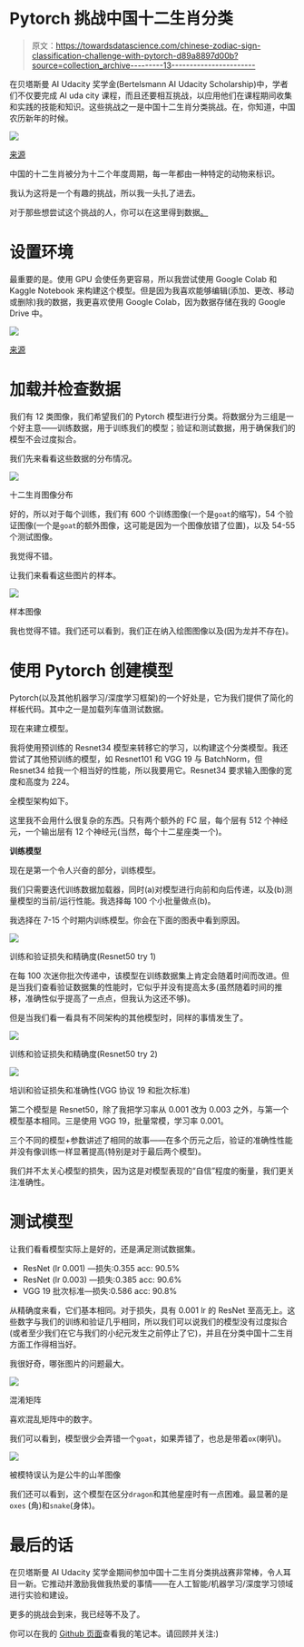 # Pytorch 挑战中国十二生肖分类

> 原文：<https://towardsdatascience.com/chinese-zodiac-sign-classification-challenge-with-pytorch-d89a8897d00b?source=collection_archive---------13----------------------->

在贝塔斯曼 AI Udacity 奖学金(Bertelsmann AI Udacity Scholarship)中，学者们不仅要完成 AI uda city 课程，而且还要相互挑战，以应用他们在课程期间收集和实践的技能和知识。这些挑战之一是中国十二生肖分类挑战。在，你知道，中国农历新年的时候。

![](img/109a01c21e8d599d4a84753a2d19b638.png)

[来源](https://www.farmersalmanac.com/)

中国的十二生肖被分为十二个年度周期，每一年都由一种特定的动物来标识。

我认为这将是一个有趣的挑战，所以我一头扎了进去。

对于那些想尝试这个挑战的人，你可以在这里得到数据[。](https://drive.google.com/file/d/1Bjope31ZX9p4jXyaYK6CazIOGcYhOjI6/view)

# 设置环境

最重要的是。使用 GPU 会使任务更容易，所以我尝试使用 Google Colab 和 Kaggle Notebook 来构建这个模型。但是因为我喜欢能够编辑(添加、更改、移动或删除)我的数据，我更喜欢使用 Google Colab，因为数据存储在我的 Google Drive 中。

![](img/6a6a6881dd1b237e26349513c4ca12cb.png)

[来源](https://medium.com/@bhadreshpsavani/how-to-use-kaggle-dataset-on-google-colab-910164234d05)

# 加载并检查数据

我们有 12 类图像，我们希望我们的 Pytorch 模型进行分类。将数据分为三组是一个好主意——训练数据，用于训练我们的模型；验证和测试数据，用于确保我们的模型不会过度拟合。

我们先来看看这些数据的分布情况。

![](img/dae7ed47769591112d148300369d3e27.png)

十二生肖图像分布

好的，所以对于每个训练，我们有 600 个训练图像(一个是`goat`的缩写)，54 个验证图像(一个是`goat`的额外图像，这可能是因为一个图像放错了位置)，以及 54-55 个测试图像。

我觉得不错。

让我们来看看这些图片的样本。

![](img/e36b1a83618617ff58896bdfc84c1c28.png)

样本图像

我也觉得不错。我们还可以看到，我们正在纳入绘图图像以及(因为龙并不存在)。

# 使用 Pytorch 创建模型

Pytorch(以及其他机器学习/深度学习框架)的一个好处是，它为我们提供了简化的样板代码。其中之一是加载列车值测试数据。

现在来建立模型。

我将使用预训练的 Resnet34 模型来转移它的学习，以构建这个分类模型。我还尝试了其他预训练的模型，如 Resnet101 和 VGG 19 与 BatchNorm，但 Resnet34 给我一个相当好的性能，所以我要用它。Resnet34 要求输入图像的宽度和高度为 224。

全模型架构如下。

这里我不会用什么很复杂的东西。只有两个额外的 FC 层，每个层有 512 个神经元，一个输出层有 12 个神经元(当然，每个十二星座类一个)。

**训练模型**

现在是第一个令人兴奋的部分，训练模型。

我们只需要迭代训练数据加载器，同时(a)对模型进行向前和向后传递，以及(b)测量模型的当前/运行性能。我选择每 100 个小批量做点(b)。

我选择在 7-15 个时期内训练模型。你会在下面的图表中看到原因。

![](img/9b37b0a62b2c648efac3c554c0ce8a97.png)

训练和验证损失和精确度(Resnet50 try 1)

在每 100 次迷你批次传递中，该模型在训练数据集上肯定会随着时间而改进。但是当我们查看验证数据集的性能时，它似乎并没有提高太多(虽然随着时间的推移，准确性似乎提高了一点点，但我认为这还不够)。

但是当我们看一看具有不同架构的其他模型时，同样的事情发生了。

![](img/891d2686b5f4ee7adb3f9789c56560b6.png)

训练和验证损失和精确度(Resnet50 try 2)

![](img/321382c838941c437dadab580db4e11c.png)

培训和验证损失和准确性(VGG 协议 19 和批次标准)

第二个模型是 Resnet50，除了我把学习率从 0.001 改为 0.003 之外，与第一个模型基本相同。三是使用 VGG 19，批量常模，学习率 0.001。

三个不同的模型+参数讲述了相同的故事——在多个历元之后，验证的准确性性能并没有像训练一样显著提高(特别是对于最后两个模型)。

我们并不太关心模型的损失，因为这是对模型表现的“自信”程度的衡量，我们更关注准确性。

# 测试模型

让我们看看模型实际上是好的，还是满足测试数据集。

*   ResNet (lr 0.001) —损失:0.355 acc: 90.5%
*   ResNet (lr 0.003) —损失:0.385 acc: 90.6%
*   VGG 19 批次标准—损失:0.586 acc: 90.8%

从精确度来看，它们基本相同。对于损失，具有 0.001 lr 的 ResNet 至高无上。这些数字与我们的训练和验证几乎相同，所以我们可以说我们的模型没有过度拟合(或者至少我们在它与我们的小纪元发生之前停止了它)，并且在分类中国十二生肖方面工作得相当好。

我很好奇，哪张图片的问题最大。

![](img/b29fc766413a40c12743f8eeecf5009f.png)

混淆矩阵

喜欢混乱矩阵中的数字。

我们可以看到，模型很少会弄错一个`goat`，如果弄错了，也总是带着`ox`(喇叭)。

![](img/9e707528070d9e1157ef91f2fe115654.png)

被模特误认为是公牛的山羊图像

我们还可以看到，这个模型在区分`dragon`和其他星座时有一点困难。最显著的是`oxes` (角)和`snake`(身体)。

# 最后的话

在贝塔斯曼 AI Udacity 奖学金期间参加中国十二生肖分类挑战赛非常棒，令人耳目一新。它推动并激励我做我热爱的事情——在人工智能/机器学习/深度学习领域进行实验和建设。

更多的挑战会到来，我已经等不及了。

你可以在我的 [Github 页面](https://github.com/mrakelinggar/zodiac_animal_classification)查看我的笔记本。请回顾并关注:)